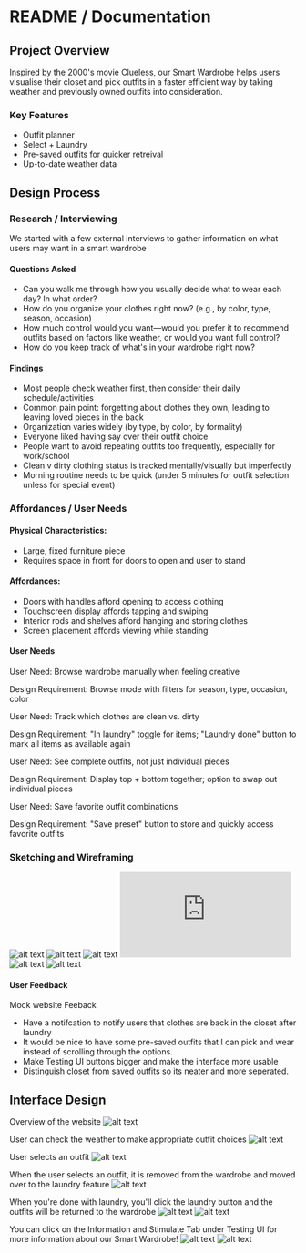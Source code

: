 # README / Documentation

## Project Overview
Inspired by the 2000's movie Clueless, our Smart Wardrobe helps users visualise their closet and pick outfits in a faster efficient way by taking weather and previously owned outfits into consideration. 

### Key Features
- Outfit planner
- Select + Laundry
- Pre-saved outfits for quicker retreival
- Up-to-date weather data

## Design Process

### Research / Interviewing
We started with a few external interviews to gather information on what users may want in a smart wardrobe

#### Questions Asked
- Can you walk me through how you usually decide what to wear each day? In what order?
- How do you organize your clothes right now? (e.g., by color, type, season, occasion)
- How much control would you want—would you prefer it to recommend outfits based on factors like weather, or would you want full control?
- How do you keep track of what's in your wardrobe right now?

#### Findings
- Most people check weather first, then consider their daily schedule/activities
- Common pain point: forgetting about clothes they own, leading to leaving loved pieces in the back
- Organization varies widely (by type, by color, by formality)
- Everyone liked having say over their outfit choice
- People want to avoid repeating outfits too frequently, especially for work/school
- Clean v dirty clothing status is tracked mentally/visually but imperfectly
- Morning routine needs to be quick (under 5 minutes for outfit selection unless for special event)

### Affordances / User Needs
#### Physical Characteristics:
- Large, fixed furniture piece
- Requires space in front for doors to open and user to stand
#### Affordances:
- Doors with handles afford opening to access clothing
- Touchscreen display affords tapping and swiping
- Interior rods and shelves afford hanging and storing clothes
- Screen placement affords viewing while standing


#### User Needs
User Need: Browse wardrobe manually when feeling creative

Design Requirement: Browse mode with filters for season, type, occasion, color


User Need: Track which clothes are clean vs. dirty

Design Requirement: "In laundry" toggle for items; "Laundry done" button to mark all items as available again


User Need: See complete outfits, not just individual pieces

Design Requirement: Display top + bottom together; option to swap out individual pieces


User Need: Save favorite outfit combinations

Design Requirement: "Save preset" button to store and quickly access favorite outfits


### Sketching and Wireframing
![alt text](https://github.com/ikranw/SmartWardrobe/blob/main/sketches/10-sketches-p1.jpg)
![alt text](https://github.com/ikranw/SmartWardrobe/blob/main/sketches/10-sketches-p2.jpg)
![alt text](https://github.com/ikranw/SmartWardrobe/blob/main/sketches/hybrid-sketch.PNG)
![alt text](https://github.com/ikranw/SmartWardrobe/blob/main/sketches/initial-storyboard.pdf)
![alt text](https://github.com/ikranw/SmartWardrobe/blob/main/sketches/simple-interface.png)
![alt text](https://github.com/ikranw/SmartWardrobe/blob/main/sketches/three-designs.PNG)



#### User Feedback

Mock website Feeback
- Have a notifcation to notify users that clothes are back in the closet after laundry
- It would be nice to have some pre-saved outfits that I can pick and wear instead of scrolling through the options. 
- Make Testing UI buttons bigger and make the interface more usable
- Distinguish closet from saved outfits so its neater and more seperated. 

## Interface Design
Overview of the website 
![alt text](https://github.com/ikranw/SmartWardrobe/blob/main/smart-wardrobe/websiteimgs/overview.png)

User can check the weather to make appropriate outfit choices 
![alt text](https://github.com/ikranw/SmartWardrobe/blob/main/smart-wardrobe/websiteimgs/weather.png)

User selects an outfit
![alt text](https://github.com/ikranw/SmartWardrobe/blob/main/smart-wardrobe/websiteimgs/outfit%20selection.png)

When the user selects an outfit, it is removed from the wardrobe and moved over to the laundry feature
![alt text](https://github.com/ikranw/SmartWardrobe/blob/main/smart-wardrobe/websiteimgs/outofwardrobe.png)

When you're done with laundry, you'll click the laundry button and the outfits will be returned to the wardrobe
![alt text](https://github.com/ikranw/SmartWardrobe/blob/main/smart-wardrobe/websiteimgs/laundry.png)
![alt text](https://github.com/ikranw/SmartWardrobe/blob/main/smart-wardrobe/websiteimgs/afterlaundry.png)

You can click on the Information and Stimulate Tab under Testing UI for more information about our Smart Wardrobe!
![alt text](https://github.com/ikranw/SmartWardrobe/blob/main/smart-wardrobe/websiteimgs/stimulate.png)
![alt text](https://github.com/ikranw/SmartWardrobe/blob/main/smart-wardrobe/websiteimgs/testinginfo.png)








